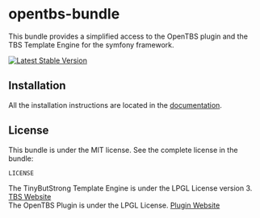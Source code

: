 opentbs-bundle
==============

This bundle provides a simplified access to the OpenTBS plugin and the TBS Template Engine for the symfony framework.

[![Latest Stable Version](https://poser.pugx.org/jonasarts/opentbs-bundle/v/stable.png)](https://packagist.org/packages/jonasarts/opentbs-bundle)

Installation
------------

All the installation instructions are located in the [documentation](https://github.com/jonasarts/opentbs-bundle/blob/master/Resources/doc/index.md).

License
-------

This bundle is under the MIT license. See the complete license in the bundle:

    LICENSE

The TinyButStrong Template Engine is under the LPGL License version 3. [TBS Website](http://www.tinybutstrong.com)  
The OpenTBS Plugin is under the LPGL License. [Plugin Website](http://www.tinybutstrong.com/plugins.php)